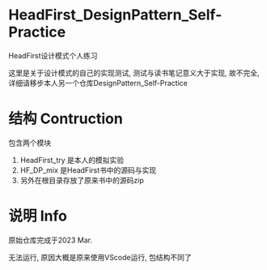 # HeadFirst_DesignPattern_Self-Practice

HeadFirst设计模式个人练习


这里是关于设计模式的自己的实现测试, 测试与读书笔记意义大于实现, 故不完全, 详细请移步本人另一个仓库DesignPattern_Self-Practice



# 结构 Contruction

包含两个模块

1. HeadFirst_try 是本人的模拟实验
2. HF_DP_mix 是HeadFirst书中的源码与实现
3. 另外在根目录存放了原来书中的源码zip

# 说明 Info

原始仓库完成于2023 Mar.

无法运行, 原因大概是原来使用VScode运行, 包结构不同了
